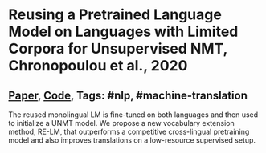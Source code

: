 # Reusing a Pretrained Language Model on Languages with Limited Corpora for Unsupervised NMT, Chronopoulou et al., 2020

## [Paper](https://www.aclweb.org/anthology/2020.emnlp-main.214/), [Code](https://github.com/alexandra-chron/relm_unmt), Tags: \#nlp, \#machine-translation

The reused monolingual LM is fine-tuned on both languages and then used to initialize a UNMT model. We propose a new vocabulary extension method, RE-LM, that outperforms a competitive cross-lingual pretraining model and also improves translations on a low-resource supervised setup.
